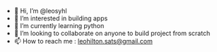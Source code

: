 - 👋 Hi, I’m @leosyhl
- 👀 I’m interested in building apps
- 🌱 I’m currently learning python
- 💞️ I’m looking to collaborate on anyone to build project from scratch
- 📫 How to reach me : leohilton.sats@gmail.com

<!---
leosyhl/leosyhl is a ✨ special ✨ repository because its `README.md` (this file) appears on your GitHub profile.
You can click the Preview link to take a look at your changes.
--->
